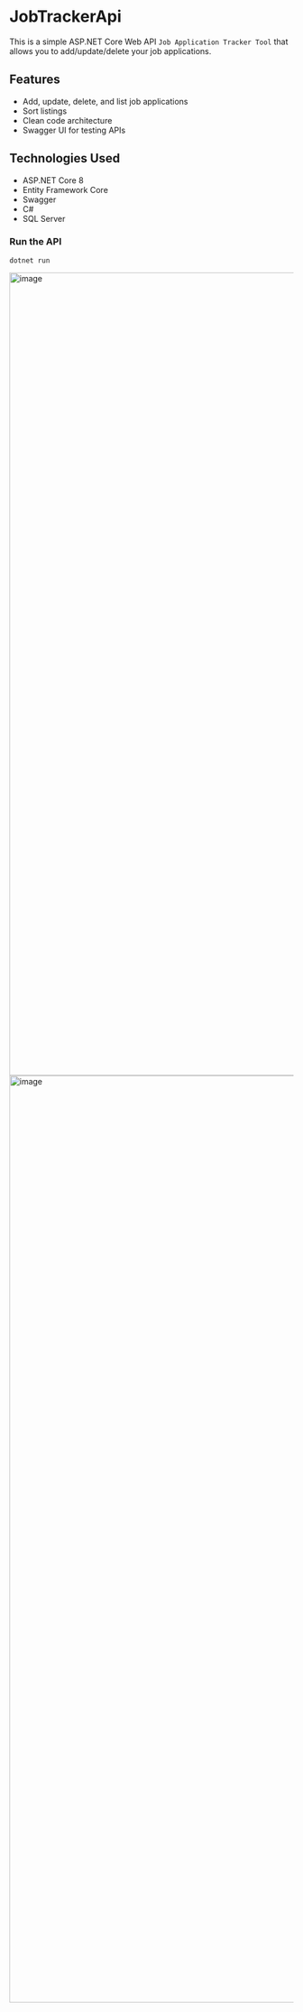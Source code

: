 # JobTrackerApi

This is a simple ASP.NET Core Web API ``Job Application Tracker Tool`` that allows you to add/update/delete your job applications.

## Features

- Add, update, delete, and list job applications
- Sort listings
- Clean code architecture
- Swagger UI for testing APIs

## Technologies Used

- ASP.NET Core 8
- Entity Framework Core
- Swagger
- C#
- SQL Server


### Run the API


```dotnet run```

<img width="1424" alt="image" src="https://github.com/user-attachments/assets/8ab2e555-9363-4556-a3e3-acb5bfcff262" />

<img width="1644" alt="image" src="https://github.com/user-attachments/assets/9984e52e-390a-4a9c-8049-c131ff78b08d" />


